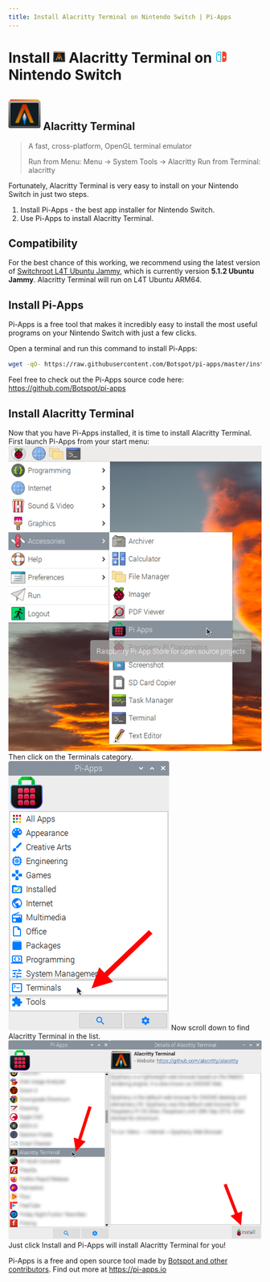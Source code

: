 ```yaml
---
title: Install Alacritty Terminal on Nintendo Switch | Pi-Apps
---
```

<div class="simple-install-content content">

# Install <img src="/img/app-icons/Alacritty Terminal/icon-64.png" height=24> Alacritty Terminal on <img src=/img/other-icons/switch-icon.svg height=24> Nintendo Switch

## <img src="/img/app-icons/Alacritty Terminal/icon-64.png"> Alacritty Terminal
> A fast, cross-platform, OpenGL terminal emulator
> 
> Run from Menu: Menu -> System Tools -> Alacritty
> Run from Terminal: alacritty

Fortunately, Alacritty Terminal is very easy to install on your Nintendo Switch in just two steps.
1. Install Pi-Apps - the best app installer for Nintendo Switch.
2. Use Pi-Apps to install Alacritty Terminal.
</div>
<div class="simple-install-content content">

## Compatibility
For the best chance of this working, we recommend using the latest version of [Switchroot L4T Ubuntu Jammy](https://wiki.switchroot.org/wiki/linux/l4t-ubuntu-jammy-installation-guide), which is currently version **5.1.2 Ubuntu Jammy**.
Alacritty Terminal will run on L4T Ubuntu ARM64.
</div>
<div class="simple-install-content content">

## Install Pi-Apps

Pi-Apps is a free tool that makes it incredibly easy to install the most useful programs on your Nintendo Switch with just a few clicks.

Open a terminal and run this command to install Pi-Apps:
```bash
wget -qO- https://raw.githubusercontent.com/Botspot/pi-apps/master/install | bash
```
Feel free to check out the Pi-Apps source code here: https://github.com/Botspot/pi-apps
</div>
<div class="simple-install-content content">

## Install Alacritty Terminal

Now that you have Pi-Apps installed, it is time to install Alacritty Terminal.
First launch Pi-Apps from your start menu:
<img src="/img/start-menu.png">
Then click on the Terminals category.
<img src="/img/category-selections/Terminals.png">
Now scroll down to find Alacritty Terminal in the list.
<img src="/img/app-icons/Alacritty Terminal/app-selection.png">
Just click Install and Pi-Apps will install Alacritty Terminal for you!
</div>
<div class="simple-install-content content">

Pi-Apps is a free and open source tool made by [Botspot and other contributors](/about/#contributors). Find out more at https://pi-apps.io
</div>
